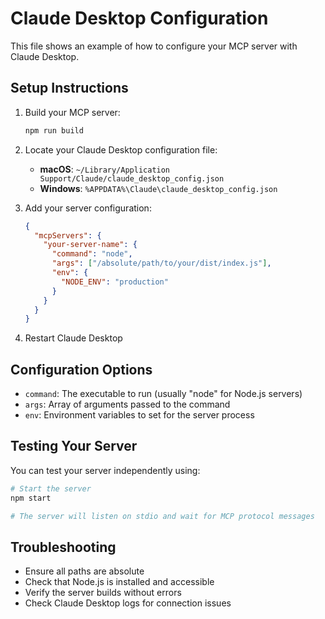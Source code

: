 # Claude Desktop Configuration

This file shows an example of how to configure your MCP server with Claude Desktop.

## Setup Instructions

1. Build your MCP server:
   ```bash
   npm run build
   ```

2. Locate your Claude Desktop configuration file:
   - **macOS**: `~/Library/Application Support/Claude/claude_desktop_config.json`
   - **Windows**: `%APPDATA%\Claude\claude_desktop_config.json`

3. Add your server configuration:
   ```json
   {
     "mcpServers": {
       "your-server-name": {
         "command": "node",
         "args": ["/absolute/path/to/your/dist/index.js"],
         "env": {
           "NODE_ENV": "production"
         }
       }
     }
   }
   ```

4. Restart Claude Desktop

## Configuration Options

- `command`: The executable to run (usually "node" for Node.js servers)
- `args`: Array of arguments passed to the command
- `env`: Environment variables to set for the server process

## Testing Your Server

You can test your server independently using:

```bash
# Start the server
npm start

# The server will listen on stdio and wait for MCP protocol messages
```

## Troubleshooting

- Ensure all paths are absolute
- Check that Node.js is installed and accessible
- Verify the server builds without errors
- Check Claude Desktop logs for connection issues

